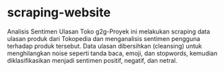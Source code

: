 # scraping-website
Analisis Sentimen Ulasan Toko g2g-Proyek ini melakukan scraping data ulasan produk dari Tokopedia dan menganalisis sentimen pengguna terhadap produk tersebut. Data ulasan dibersihkan (cleansing) untuk menghilangkan noise seperti tanda baca, emoji, dan stopwords, kemudian diklasifikasikan menjadi sentimen positif, negatif, dan netral.
